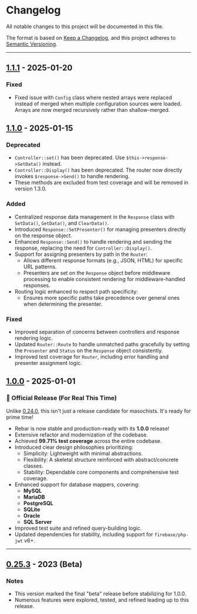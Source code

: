 # Changelog

All notable changes to this project will be documented in this file.

The format is based on [Keep a Changelog](https://keepachangelog.com/en/1.0.0/),
and this project adheres to [Semantic Versioning](https://semver.org/spec/v2.0.0.html).

---

## [1.1.1] - 2025-01-20
### Fixed
- Fixed issue with `Config` class where nested arrays were replaced instead of merged when multiple configuration sources were loaded. Arrays are now merged recursively rather than shallow-merged.

## [1.1.0] - 2025-01-15
### Deprecated
- `Controller::set()` has been deprecated. Use `$this->response->SetData()` instead.
- `Controller::Display()` has been deprecated. The router now directly invokes `$response->Send()` to handle rendering.
- These methods are excluded from test coverage and will be removed in version 1.3.0.

### Added
- Centralized response data management in the `Response` class with `SetData()`, `GetData()`, and `ClearData()`.
- Introduced `Response::SetPresenter()` for managing presenters directly on the response object.
- Enhanced `Response::Send()` to handle rendering and sending the response, replacing the need for `Controller::Display()`.
- Support for assigning presenters by path in the `Router`:
  - Allows different response formats (e.g., JSON, HTML) for specific URL patterns.
  - Presenters are set on the `Response` object before middleware processing to enable consistent rendering for middleware-handled responses.
- Routing logic enhanced to respect path specificity:
  - Ensures more specific paths take precedence over general ones when determining the presenter.

### Fixed
- Improved separation of concerns between controllers and response rendering logic.
- Updated `Router::Route` to handle unmatched paths gracefully by setting the `Presenter` and `Status` on the `Response` object consistently.
- Improved test coverage for `Router`, including error handling and presenter assignment logic.

## [1.0.0] - 2025-01-01
### 🎉 Official Release (For Real This Time)
Unlike [0.24.0], this isn't just a release candidate for masochists. It's ready for prime time!
- Rebar is now stable and production-ready with its **1.0.0** release!
- Extensive refactor and modernization of the codebase.
- Achieved **99.71% test coverage** across the entire codebase.
- Introduced clear design philosophies prioritizing:
  - Simplicity: Lightweight with minimal abstractions.
  - Flexibility: A skeletal structure reinforced with abstract/concrete classes.
  - Stability: Dependable core components and comprehensive test coverage.
- Enhanced support for database mappers, covering:
  - **MySQL**
  - **MariaDB**
  - **PostgreSQL**
  - **SQLite**
  - **Oracle**
  - **SQL Server**
- Improved test suite and refined query-building logic.
- Updated dependencies for stability, including support for `firebase/php-jwt` v6+.

---

## [0.25.3] - 2023 (Beta)
### Notes
- This version marked the final "beta" release before stabilizing for 1.0.0.
- Numerous features were explored, tested, and refined leading up to this release.

[1.1.1]: https://github.com/fluxoft/rebar/releases/tag/1.1.1
[1.1.0]: https://github.com/fluxoft/rebar/releases/tag/1.1.0
[1.0.0]: https://github.com/fluxoft/rebar/releases/tag/1.0.0
[0.25.3]: https://github.com/fluxoft/rebar/releases/tag/0.25.3
[0.24.0]:https://github.com/fluxoft/rebar/releases/tag/0.24.0
